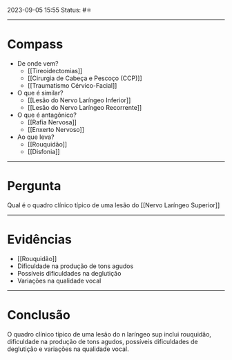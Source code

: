 2023-09-05 15:55
Status: #⚛ 

---
# Compass
- De onde vem?
	- [[Tireoidectomias]]
	- [[Cirurgia de Cabeça e Pescoço (CCP)]]
	- [[Traumatismo Cérvico-Facial]]
- O que é similar?
	- [[Lesão do Nervo Laríngeo Inferior]]
	- [[Lesão do Nervo Laríngeo Recorrente]]
- O que é antagônico?
	- [[Rafia Nervosa]]
	- [[Enxerto Nervoso]]
- Ao que leva?
	- [[Rouquidão]]
	- [[Disfonia]]
----
# Pergunta
Qual é o quadro clínico típico de uma lesão do [[Nervo Laríngeo Superior]]

---- 
# Evidências
- [[Rouquidão]]
- Dificuldade na produção de tons agudos
- Possíveis dificuldades na deglutição
- Variações na qualidade vocal

----  
# Conclusão
O quadro clínico típico de uma lesão do n laríngeo sup inclui rouquidão, dificuldade na produção de tons agudos, possíveis dificuldades de deglutição e variações na qualidade vocal.